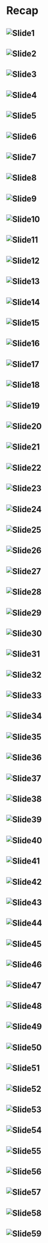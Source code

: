 # Recap

## ![Slide1](./Images/Slide1.PNG)

## ![Slide2](./Images/Slide2.PNG)

## ![Slide3](./Images/Slide3.PNG)

## ![Slide4](./Images/Slide4.PNG)

## ![Slide5](./Images/Slide5.PNG)

## ![Slide6](./Images/Slide6.PNG)

## ![Slide7](./Images/Slide7.PNG)

## ![Slide8](./Images/Slide8.PNG)

## ![Slide9](./Images/Slide9.PNG)

## ![Slide10](./Images/Slide10.PNG)

## ![Slide11](./Images/Slide11.PNG)

## ![Slide12](./Images/Slide12.PNG)

## ![Slide13](./Images/Slide13.PNG)

## ![Slide14](./Images/Slide14.PNG)

## ![Slide15](./Images/Slide15.PNG)

## ![Slide16](./Images/Slide16.PNG)

## ![Slide17](./Images/Slide17.PNG)

## ![Slide18](./Images/Slide18.PNG)

## ![Slide19](./Images/Slide19.PNG)

## ![Slide20](./Images/Slide20.PNG)

## ![Slide21](./Images/Slide21.PNG)

## ![Slide22](./Images/Slide22.PNG)

## ![Slide23](./Images/Slide23.PNG)

## ![Slide24](./Images/Slide24.PNG)

## ![Slide25](./Images/Slide25.PNG)

## ![Slide26](./Images/Slide26.PNG)

## ![Slide27](./Images/Slide27.PNG)

## ![Slide28](./Images/Slide28.PNG)

## ![Slide29](./Images/Slide29.PNG)

## ![Slide30](./Images/Slide30.PNG)

## ![Slide31](./Images/Slide31.PNG)

## ![Slide32](./Images/Slide32.PNG)

## ![Slide33](./Images/Slide33.PNG)

## ![Slide34](./Images/Slide34.PNG)

## ![Slide35](./Images/Slide35.PNG)

## ![Slide36](./Images/Slide36.PNG)

## ![Slide37](./Images/Slide37.PNG)

## ![Slide38](./Images/Slide38.PNG)

## ![Slide39](./Images/Slide39.PNG)

## ![Slide40](./Images/Slide40.PNG)

## ![Slide41](./Images/Slide41.PNG)

## ![Slide42](./Images/Slide42.PNG)

## ![Slide43](./Images/Slide43.PNG)

## ![Slide44](./Images/Slide44.PNG)

## ![Slide45](./Images/Slide45.PNG)

## ![Slide46](./Images/Slide46.PNG)

## ![Slide47](./Images/Slide47.PNG)

## ![Slide48](./Images/Slide48.PNG)

## ![Slide49](./Images/Slide49.PNG)

## ![Slide50](./Images/Slide50.PNG)

## ![Slide51](./Images/Slide51.PNG)

## ![Slide52](./Images/Slide52.PNG)

## ![Slide53](./Images/Slide53.PNG)

## ![Slide54](./Images/Slide54.PNG)

## ![Slide55](./Images/Slide55.PNG)

## ![Slide56](./Images/Slide56.PNG)

## ![Slide57](./Images/Slide57.PNG)

## ![Slide58](./Images/Slide58.PNG)

## ![Slide59](./Images/Slide59.PNG)
